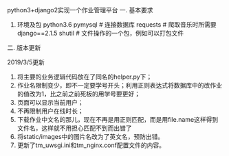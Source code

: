 python3+django2实现一个作业管理平台
一. 基本要求
1. 环境及包
  python3.6
  pymysql  # 连接数据库
  requests  # 爬取音乐时所需要
  django==2.1.5
  shutil  # 文件操作的一个包，例如可以打包文件
  
二. 版本更新

2019/3/5更新

1. 将主要的业务逻辑代码放在了同名的helper.py下；
2. 作业名限制变少，即不一定要学号开头；利用正则表达式将数据库中的改作业的值改为1，比之前之前死板的用学号要更好；
3. 页面可以显示当前用户；
4. 不再限制用户在线时长；
5. 下载作业中文名的那儿，现在不再是用正则匹配，而是用file.name这样得到文件名，这样就不用担心匹配不到而出错了
6. 将static/images中的图片名改为了英文名，预防出错。
7. 更新了tm_uwsgi.ini和tm_nginx.conf配置文件的内容。
